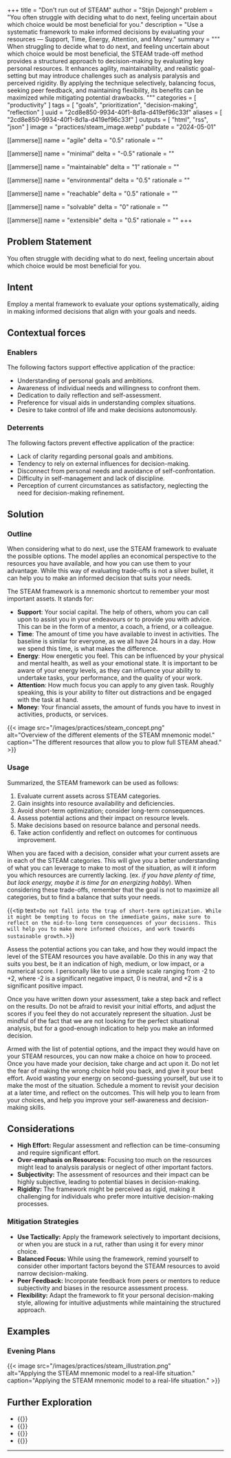 +++
title = "Don't run out of STEAM"
author = "Stijn Dejongh"
problem = "You often struggle with deciding what to do next, feeling uncertain about which choice would be most beneficial for you."
description = "Use a systematic framework to make informed decisions by evaluating your resources — Support, Time, Energy, Attention, and Money."
summary = """
When struggling to decide what to do next, and feeling uncertain about which choice would be most beneficial, 
the STEAM trade-off method provides a structured approach to decision-making by evaluating key personal resources.
It enhances agility, maintainability, and realistic goal-setting but may introduce challenges such as analysis paralysis and perceived rigidity.
By applying the technique selectively, balancing focus, seeking peer feedback, and maintaining flexibility, its benefits can be maximized while 
mitigating potential drawbacks.
"""
categories = [ "productivity" ]
tags = [ "goals", "prioritization", "decision-making", "reflection" ]
uuid = "2cd8e850-9934-40f1-8d1a-d419ef96c33f"
aliases = [ "2cd8e850-9934-40f1-8d1a-d419ef96c33f" ]
outputs = [ "html", "rss", "json" ]
image = "practices/steam_image.webp"
pubdate = "2024-05-01"

[[ammerse]]
name = "agile"
delta = "0.5"
rationale = ""

[[ammerse]]
name = "minimal"
delta = "-0.5"
rationale = ""

[[ammerse]]
name = "maintainable"
delta = "1"
rationale = ""

[[ammerse]]
name = "environmental"
delta = "0.5"
rationale = ""

[[ammerse]]
name = "reachable"
delta = "0.5"
rationale = ""

[[ammerse]]
name = "solvable"
delta = "0"
rationale = ""

[[ammerse]]
name = "extensible"
delta = "0.5"
rationale = ""
+++

## Problem Statement

You often struggle with deciding what to do next, feeling uncertain about which choice would be most beneficial for you.

## Intent

Employ a mental framework to evaluate your options systematically, aiding in making informed decisions that align with your goals and needs.

## Contextual forces

### Enablers

The following factors support effective application of the practice:

- Understanding of personal goals and ambitions.
- Awareness of individual needs and willingness to confront them.
- Dedication to daily reflection and self-assessment.
- Preference for visual aids in understanding complex situations.
- Desire to take control of life and make decisions autonomously.

### Deterrents

The following factors prevent effective application of the practice:

- Lack of clarity regarding personal goals and ambitions.
- Tendency to rely on external influences for decision-making.
- Disconnect from personal needs and avoidance of self-confrontation.
- Difficulty in self-management and lack of discipline.
- Perception of current circumstances as satisfactory, neglecting the need for decision-making refinement.

## Solution

### Outline

When considering what to do next, use the STEAM framework to evaluate the possible options.
The model applies an economical perspective to the resources you have available, and how you can use them to your advantage.
While this way of evaluating trade-offs is not a silver bullet, it can help you to make an informed decision that suits your needs.

The STEAM framework is a mnemonic shortcut to remember your most important assets. It stands for:

- **Support**: Your social capital. The help of others, whom you can call upon to assist you in your endeavours or to provide you with advice.
  This can be in the form of a mentor, a coach, a friend, or a colleague.
- **Time**: The amount of time you have available to invest in activities. The baseline is similar for everyone, as we all have 24 hours in a
  day. How we spend this time, is what makes the difference.
- **Energy**: How energetic you feel. This can be influenced by your physical and mental health, as well as your emotional state.
  It is important to be aware of your energy levels, as they can influence your ability to undertake tasks, your performance, and the quality of
  your work.
- **Attention**: How much focus you can apply to any given task. Roughly speaking, this is your ability to filter out distractions and
  be engaged with the task at hand.
- **Money**: Your financial assets, the amount of funds you have to invest in activities, products, or services.

{{< image src="/images/practices/steam_concept.png"\
alt="Overview of the different elements of the STEAM mnemonic model."\
caption="The different resources that allow you to plow full STEAM ahead." >}}

### Usage

Summarized, the STEAM framework can be used as follows:

1. Evaluate current assets across STEAM categories.
2. Gain insights into resource availability and deficiencies.
3. Avoid short-term optimization; consider long-term consequences.
4. Assess potential actions and their impact on resource levels.
5. Make decisions based on resource balance and personal needs.
6. Take action confidently and reflect on outcomes for continuous improvement.

When you are faced with a decision, consider what your current assets are in each of the STEAM categories.
This will give you a better understanding of what you can leverage to make to most of the situation,
as will it inform you which resources are currently lacking. (ex. _if you have plenty of time, but lack energy, maybe it is time for an
energizing hobby_). When considering these trade-offs, remember that the goal is not to maximize all categories, but to find a balance that suits your needs.

{{\<tip text=`Do not fall into the trap of short-term optimization. While it might be tempting to focus on the immediate gains, make sure to reflect on the
mid-to-long term consequences of your decisions. This will help you to make more informed choices, and work towards sustainable growth.`>}}

Assess the potential actions you can take, and how they would impact the level of the STEAM resources you have available.
Do this in any way that suits you best, be it an indication of high, medium, or low impact, or a numerical score.
I personally like to use a simple scale ranging from -2 to +2, where -2 is a significant negative impact, 0 is neutral, and +2 is a significant positive impact.

Once you have written down your assessment, take a step back and reflect on the results. Do not be afraid to revisit your initial efforts, and
adjust the scores if you feel they do not accurately represent the situation. Just be mindful of the fact that we are not looking for the perfect
situational analysis, but for a good-enough indication to help you make an informed decision.

Armed with the list of potential options, and the impact they would have on your STEAM resources, you can now make a choice on how to proceed.
Once you have made your decision, take charge and act upon it. Do not let the fear of making the wrong choice hold you back, and give it your
best effort. Avoid wasting your energy on second-guessing yourself, but use it to make the most of the situation.
Schedule a moment to revisit your decision at a later time, and reflect on the outcomes. This will help you to learn from your choices, and help
you improve your self-awareness and decision-making skills.

## Considerations

- **High Effort:** Regular assessment and reflection can be time-consuming and require significant effort.
- **Over-emphasis on Resources:** Focusing too much on the resources might lead to analysis paralysis or neglect of other important factors.
- **Subjectivity:** The assessment of resources and their impact can be highly subjective, leading to potential biases in decision-making.
- **Rigidity:** The framework might be perceived as rigid, making it challenging for individuals who prefer more intuitive decision-making
  processes.

### Mitigation Strategies

- **Use Tactically:** Apply the framework selectively to important decisions, or when you are stuck in a rut, rather than using it for every minor
  choice.
- **Balanced Focus:** While using the framework, remind yourself to consider other important factors beyond the STEAM resources to avoid narrow
  decision-making.
- **Peer Feedback:** Incorporate feedback from peers or mentors to reduce subjectivity and biases in the resource assessment process.
- **Flexibility:** Adapt the framework to fit your personal decision-making style, allowing for intuitive adjustments while maintaining the
  structured approach.

## Examples

### Evening Plans

{{< image src="/images/practices/steam_illustration.png"\
alt="Applying the STEAM mnemonic model to a real-life situation."\
caption="Applying the STEAM mnemonic model to a real-life situation." >}}

## Further Exploration

- {{<reference author="Solan, M."
  year="2022"
  title="The art of monotasking"
  site="health.harvard.edu"
  link="https://www.health.harvard.edu/mind-and-mood/the-art-of-monotasking" >}}
- {{<reference author="Wickens, C."
  year="2021"
  title="The art of monotasking"
  publication="International Journal of Human–Computer Interaction"
  volume="37"
  issue="5"
  link="https://www.tandfonline.com/doi/full/10.1080/10447318.2021.1874741" >}}
- {{<reference
  title = "Drive: The Surprising Truth About What Motivates Us"
  isbn = "9781594488849"
  authors = "Pink, D. H."
  publisher = "Riverhead Books"
  year = "2009"
  link = "https://www.goodreads.com/book/show/6452796-drive" >}}
- {{<reference
  title = "TEA: The 3 Pillars of Productivity You Need To Unlock Your Full Potential"
  authors = "Pham, T."
  site = "asianefficiency.com"
  year = "2018"
  link = "https://www.asianefficiency.com/productivity/tea-framework/" >}}

---
